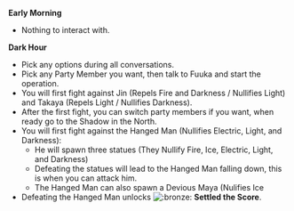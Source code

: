 **Early Morning**

- Nothing to interact with.

**Dark Hour**

- Pick any options during all conversations.
- Pick any Party Member you want, then talk to Fuuka and start the operation.
- You will first fight against Jin (Repels Fire and Darkness / Nullifies Light) and Takaya (Repels Light / Nullifies Darkness).
- After the first fight, you can switch party members if you want, when ready go to the Shadow in the North.
- You will first fight against the Hanged Man (Nullifies Electric, Light, and Darkness):
  - He will spawn three statues (They Nullify Fire, Ice, Electric, Light, and Darkness)
  - Defeating the statues will lead to the Hanged Man falling down, this is when you can attack him.
  - The Hanged Man can also spawn a Devious Maya (Nulifies Ice
- Defeating the Hanged Man unlocks ![:bronze:](/assets/bronze.png) **Settled the Score**.

